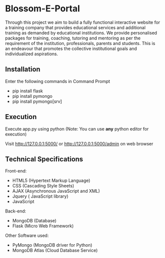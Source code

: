 # Blossom-E-Portal
Through this project we aim to build a fully functional interactive website for a training company that provides educational services and additional training as demanded by educational institutions. We provide personalised packages for training, coaching, tutoring and mentoring as per the requirement of the institution, professionals, parents and students. This is an endeavour that promotes the collective institutional goals and individualized aspirations.

## Installation

Enter the following commands in Command Prompt
* pip install flask
* pip install pymongo
* pip install pymongo[srv]

## Execution

Execute app.py using python 
(Note: You can use **any** python editor for execution)

Visit http://127.0.0.1:5000/ or http://127.0.0.1:5000/admin on web browser

## Technical Specifications
Front-end:
* HTML5  (Hypertext Markup Language)
* CSS (Cascading Style Sheets) 
* AJAX (Asynchronous JavaScript and XML)
* Jquery ( JavaScript library)
* JavaScript 

Back-end: 
* MongoDB (Database)
* Flask (Micro Web Framework)

Other Software used: 
* PyMongo (MongoDB driver for Python) 
* MongoDB Atlas (Cloud Database Service)



